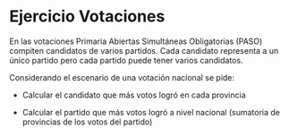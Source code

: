 Ejercicio Votaciones
====================

En las votaciones Primaria Abiertas Simultáneas Obligatorias (PASO) compiten candidatos de varios partidos.
Cada candidato representa a un único partido pero cada partido puede tener varios candidatos.

Considerando el escenario de una votación nacional se pide:

* Calcular el candidato que más votos logró en cada provincia

* Calcular el partido que más votos logró a nivel nacional (sumatoria de provincias de los votos del partido)